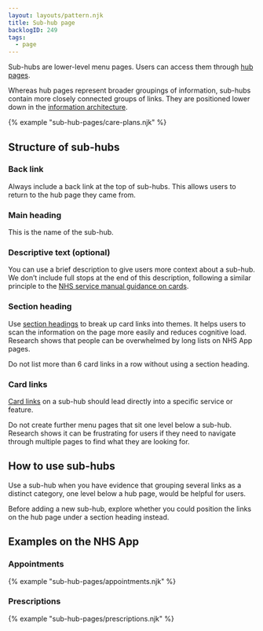 ```yaml
---
layout: layouts/pattern.njk
title: Sub-hub page
backlogID: 249
tags:
  - page
---
```


Sub-hubs are lower-level menu pages. Users can access them through [hub pages](/patterns/hub-page/).

Whereas hub pages represent broader groupings of information, sub-hubs contain more closely connected groups of links. They are positioned lower down in the [information architecture]().

{% example "sub-hub-pages/care-plans.njk" %}

## Structure of sub-hubs

### Back link

Always include a back link at the top of sub-hubs. This allows users to return to the hub page they came from.

### Main heading

This is the name of the sub-hub.

### Descriptive text (optional)

You can use a brief description to give users more context about a sub-hub. We don’t include full stops at the end of this description, following a similar principle to the [NHS service manual guidance on cards](https://service-manual.nhs.uk/content/formatting-and-punctuation#full-stops).

### Section heading

Use [section headings](/components/section-heading/) to break up card links into themes. It helps users to scan the information on the page more easily and reduces cognitive load. Research shows that people can be overwhelmed by long lists on NHS App pages.

Do not list more than 6 card links in a row without using a section heading.

### Card links

[Card links](/components/card-links/) on a sub-hub should lead directly into a specific service or feature.

Do not create further menu pages that sit one level below a sub-hub. Research shows it can be frustrating for users if they need to navigate through multiple pages to find what they are looking for.

## How to use sub-hubs

Use a sub-hub when you have evidence that grouping several links as a distinct category, one level below a hub page, would be helpful for users.

Before adding a new sub-hub, explore whether you could position the links on the hub page under a section heading instead.

## Examples on the NHS App

### Appointments

{% example "sub-hub-pages/appointments.njk" %}

### Prescriptions

{% example "sub-hub-pages/prescriptions.njk" %}
